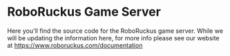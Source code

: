 # RoboRuckus Game Server
Here you'll find the source code for the RoboRuckus game server. While we will be updating the information here, for more info please see our website at https://www.roboruckus.com/documentation
